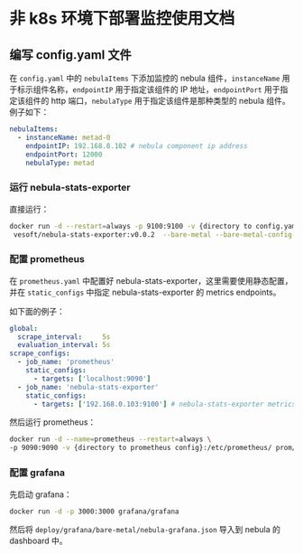 # 非 k8s 环境下部署监控使用文档

## 编写 config.yaml 文件

在 `config.yaml` 中的 `nebulaItems` 下添加监控的 nebula 组件，`instanceName` 用于标示组件名称，`endpointIP` 用于指定该组件的 IP 地址，`endpointPort` 用于指定该组件的 http 端口，`nebulaType` 用于指定该组件是那种类型的 nebula 组件。
例子如下：

```yaml
nebulaItems:
  - instanceName: metad-0
    endpointIP: 192.168.8.102 # nebula component ip address
    endpointPort: 12000
    nebulaType: metad
```

### 运行 nebula-stats-exporter

直接运行：

```bash
docker run -d --restart=always -p 9100:9100 -v {directory to config.yaml}:/config \
 vesoft/nebula-stats-exporter:v0.0.2  --bare-metal --bare-metal-config-path=/config/config.yaml
```

### 配置 prometheus

在 `prometheus.yaml` 中配置好 nebula-stats-exporter，这里需要使用静态配置，并在 `static_configs` 中指定 nebula-stats-exporter 的 metrics endpoints。

如下面的例子：

```yaml
global:
  scrape_interval:     5s
  evaluation_interval: 5s
scrape_configs:
  - job_name: 'prometheus'
    static_configs:
      - targets: ['localhost:9090']
  - job_name: 'nebula-stats-exporter'
    static_configs:
      - targets: ['192.168.0.103:9100'] # nebula-stats-exporter metrics endpoints
```

然后运行 prometheus：

```bash
docker run -d --name=prometheus --restart=always \
-p 9090:9090 -v {directory to prometheus config}:/etc/prometheus/ prom/prometheus
```

### 配置 grafana

先启动 grafana：

```bash
docker run -d -p 3000:3000 grafana/grafana
```

然后将 `deploy/grafana/bare-metal/nebula-grafana.json` 导入到 nebula 的 dashboard 中。
